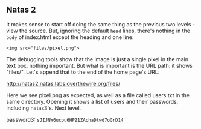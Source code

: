 ## Natas 2

It makes sense to start off doing the same thing as the previous two levels - view the source. But, ignoring the default `head` lines, there's nothing in the `body` of index.html except the heading and one line:

`<img src="files/pixel.png">`

The debugging tools show that the image is just a single pixel in the main text box, nothing important. But what is important is the URL path: it shows "files/". Let's append that to the end of the home page's URL:

http://natas2.natas.labs.overthewire.org/files/

Here we see pixel.png as expected, as well as a file called users.txt in the same directory. Opening it shows a list of users and their passwords, including natas3's. Next level.

password3: `sJIJNW6ucpu6HPZ1ZAchaDtwd7oGrD14`
